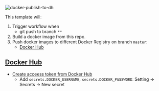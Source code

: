![docker-publish-to-dh](https://github.com/swaglive/docker-rethinkdb/workflows/docker-publish-to-dh/badge.svg)

This template will:
1. Trigger workflow when
    - git push to branch `**`
2. Build a docker image from this repo.
3. Push docker images to different Docker Registry on branch `master`:
    - [Docker Hub](#docker-hub)

## [Docker Hub](https://hub.docker.com/)
- [Create acceess token from Docker Hub](https://docs.docker.com/docker-hub/access-tokens/#create-an-access-token)
    - Add `secrets.DOCKER_USERNAME`, `secrets.DOCKER_PASSWORD`: Setting -> Secrets -> New secret

